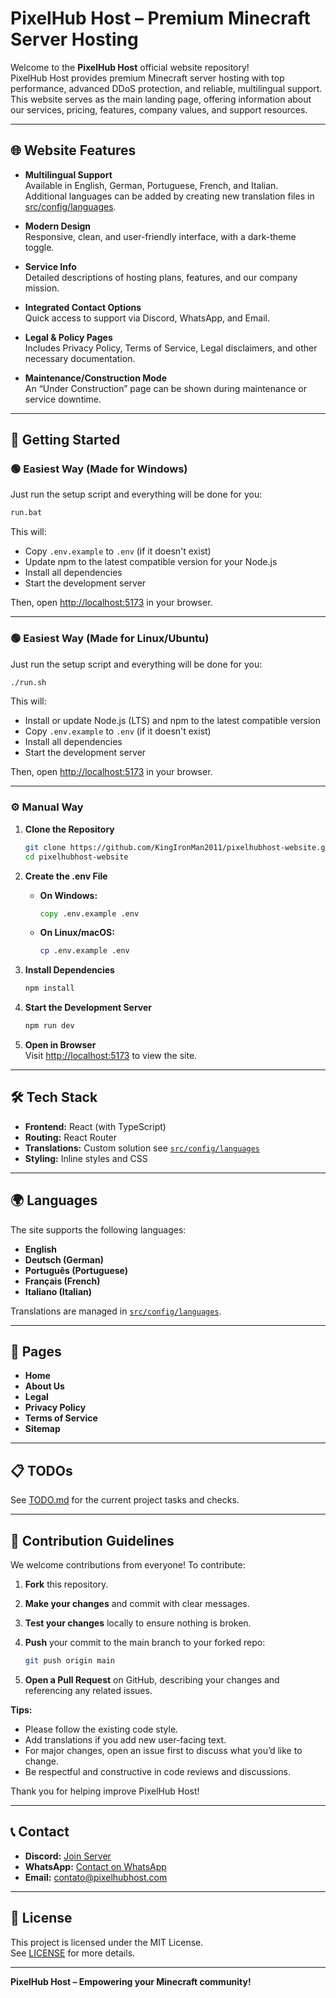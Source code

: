 # PixelHub Host – Premium Minecraft Server Hosting

Welcome to the **PixelHub Host** official website repository!  
PixelHub Host provides premium Minecraft server hosting with top performance, advanced DDoS protection, and reliable, multilingual support.  
This website serves as the main landing page, offering information about our services, pricing, features, company values, and support resources.

---

## 🌐 Website Features

- **Multilingual Support**  
  Available in English, German, Portuguese, French, and Italian.  
  Additional languages can be added by creating new translation files in [src/config/languages](./src/config/languages).

- **Modern Design**  
  Responsive, clean, and user-friendly interface, with a dark-theme toggle.

- **Service Info**  
  Detailed descriptions of hosting plans, features, and our company mission.

- **Integrated Contact Options**  
  Quick access to support via Discord, WhatsApp, and Email.

- **Legal & Policy Pages**  
  Includes Privacy Policy, Terms of Service, Legal disclaimers, and other necessary documentation.

- **Maintenance/Construction Mode**  
  An “Under Construction” page can be shown during maintenance or service downtime.

---

## 🚀 Getting Started

### 🟢 Easiest Way (Made for Windows)

Just run the setup script and everything will be done for you:

```cmd
run.bat
```

This will:

- Copy `.env.example` to `.env` (if it doesn't exist)
- Update npm to the latest compatible version for your Node.js
- Install all dependencies
- Start the development server

Then, open [http://localhost:5173](http://localhost:5173) in your browser.

---

### 🟢 Easiest Way (Made for Linux/Ubuntu)

Just run the setup script and everything will be done for you:

```bash
./run.sh
```

This will:

- Install or update Node.js (LTS) and npm to the latest compatible version
- Copy `.env.example` to `.env` (if it doesn't exist)
- Install all dependencies
- Start the development server

Then, open [http://localhost:5173](http://localhost:5173) in your browser.

---

### ⚙️ Manual Way

1. **Clone the Repository**

   ```bash
   git clone https://github.com/KingIronMan2011/pixelhubhost-website.git
   cd pixelhubhost-website
   ```

2. **Create the .env File**

   - **On Windows:**

     ```cmd
     copy .env.example .env
     ```

   - **On Linux/macOS:**

     ```bash
     cp .env.example .env
     ```

3. **Install Dependencies**

   ```bash
   npm install
   ```

4. **Start the Development Server**

   ```bash
   npm run dev
   ```

5. **Open in Browser**  
   Visit [http://localhost:5173](http://localhost:5173) to view the site.

---

## 🛠️ Tech Stack

- **Frontend:** React (with TypeScript)
- **Routing:** React Router
- **Translations:** Custom solution see [`src/config/languages`](./src/config/languages)
- **Styling:** Inline styles and CSS

---

## 🌍 Languages

The site supports the following languages:

- **English**
- **Deutsch (German)**
- **Português (Portuguese)**
- **Français (French)**
- **Italiano (Italian)**

Translations are managed in [`src/config/languages`](./src/config/languages).

---

## 📄 Pages

- **Home**
- **About Us**
- **Legal**
- **Privacy Policy**
- **Terms of Service**
- **Sitemap**

---

## 📋 TODOs

See [TODO.md](./TODO.md) for the current project tasks and checks.

---

## 🤝 Contribution Guidelines

We welcome contributions from everyone! To contribute:

1. **Fork** this repository.
2. **Make your changes** and commit with clear messages.
3. **Test your changes** locally to ensure nothing is broken.
4. **Push** your commit to the main branch to your forked repo:

   ```bash
   git push origin main
   ```

5. **Open a Pull Request** on GitHub, describing your changes and referencing any related issues.

**Tips:**

- Please follow the existing code style.
- Add translations if you add new user-facing text.
- For major changes, open an issue first to discuss what you’d like to change.
- Be respectful and constructive in code reviews and discussions.

Thank you for helping improve PixelHub Host!

---

## 📞 Contact

- **Discord:** [Join Server](https://discord.gg/mquaVhs5sr)
- **WhatsApp:** [Contact on WhatsApp](https://wa.me/5516993981473)
- **Email:** <contato@pixelhubhost.com>

---

## 📝 License

This project is licensed under the MIT License.  
See [LICENSE](./LICENSE.txt) for more details.

---

**PixelHub Host – Empowering your Minecraft community!**
